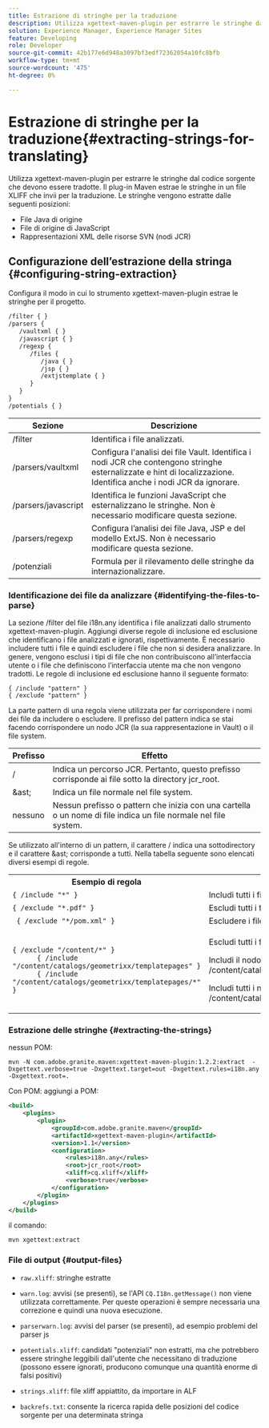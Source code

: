```yaml
---
title: Estrazione di stringhe per la traduzione
description: Utilizza xgettext-maven-plugin per estrarre le stringhe dal codice sorgente che richiedono la traduzione
solution: Experience Manager, Experience Manager Sites
feature: Developing
role: Developer
source-git-commit: 42b177e6d948a3097bf3edf72362054a10fc8bfb
workflow-type: tm+mt
source-wordcount: '475'
ht-degree: 0%

---
```


# Estrazione di stringhe per la traduzione{#extracting-strings-for-translating}

Utilizza xgettext-maven-plugin per estrarre le stringhe dal codice sorgente che devono essere tradotte. Il plug-in Maven estrae le stringhe in un file XLIFF che invii per la traduzione. Le stringhe vengono estratte dalle seguenti posizioni:

* File Java di origine
* File di origine di JavaScript
* Rappresentazioni XML delle risorse SVN (nodi JCR)

## Configurazione dell’estrazione della stringa {#configuring-string-extraction}

Configura il modo in cui lo strumento xgettext-maven-plugin estrae le stringhe per il progetto.

```xml
/filter { }
/parsers {
   /vaultxml { }
   /javascript { }
   /regexp {
      /files {
         /java { }
         /jsp { }
         /extjstemplate { }
      }
   }
}
/potentials { }
```

| Sezione | Descrizione |
|---|---|
| /filter | Identifica i file analizzati. |
| /parsers/vaultxml | Configura l&#39;analisi dei file Vault. Identifica i nodi JCR che contengono stringhe esternalizzate e hint di localizzazione. Identifica anche i nodi JCR da ignorare. |
| /parsers/javascript | Identifica le funzioni JavaScript che esternalizzano le stringhe. Non è necessario modificare questa sezione. |
| /parsers/regexp | Configura l’analisi dei file Java, JSP e del modello ExtJS. Non è necessario modificare questa sezione. |
| /potenziali | Formula per il rilevamento delle stringhe da internazionalizzare. |

### Identificazione dei file da analizzare {#identifying-the-files-to-parse}

La sezione /filter del file i18n.any identifica i file analizzati dallo strumento xgettext-maven-plugin. Aggiungi diverse regole di inclusione ed esclusione che identificano i file analizzati e ignorati, rispettivamente. È necessario includere tutti i file e quindi escludere i file che non si desidera analizzare. In genere, vengono esclusi i tipi di file che non contribuiscono all’interfaccia utente o i file che definiscono l’interfaccia utente ma che non vengono tradotti. Le regole di inclusione ed esclusione hanno il seguente formato:

```
{ /include "pattern" }
{ /exclude "pattern" }
```

La parte pattern di una regola viene utilizzata per far corrispondere i nomi dei file da includere o escludere. Il prefisso del pattern indica se stai facendo corrispondere un nodo JCR (la sua rappresentazione in Vault) o il file system.

| Prefisso | Effetto |
|---|---|
| / | Indica un percorso JCR. Pertanto, questo prefisso corrisponde ai file sotto la directory jcr_root. |
| &amp;ast; | Indica un file normale nel file system. |
| nessuno | Nessun prefisso o pattern che inizia con una cartella o un nome di file indica un file normale nel file system. |

Se utilizzato all&#39;interno di un pattern, il carattere / indica una sottodirectory e il carattere &amp;ast; corrisponde a tutti. Nella tabella seguente sono elencati diversi esempi di regole.

<table>
 <tbody>
  <tr>
   <th>Esempio di regola</th>
   <th>Effetto</th>
  </tr>
  <tr>
   <td><code>{ /include "*" }</code></td>
   <td>Includi tutti i file.</td>
  </tr>
  <tr>
   <td><code>{ /exclude "*.pdf" }</code></td>
   <td>Escludi tutti i file PDF.</td>
  </tr>
  <tr>
   <td><code> { /exclude "*/pom.xml" }</code></td>
   <td>Escludere i file POM.</td>
  </tr>
  <tr>
   <td><code class="code">{ /exclude "/content/*" }
      { /include "/content/catalogs/geometrixx/templatepages" }
      { /include "/content/catalogs/geometrixx/templatepages/*" }</code></td>
   <td><p>Escludi tutti i file sotto il nodo /content.</p> <p>Includi il nodo /content/catalogs/geometrixx/templatepages.</p> <p>Includi tutti i nodi figlio di /content/catalogs/geometrixx/templatepages.</p> </td>
  </tr>
 </tbody>
</table>

### Estrazione delle stringhe  {#extracting-the-strings}

nessun POM:

```shell
mvn -N com.adobe.granite.maven:xgettext-maven-plugin:1.2.2:extract  -Dxgettext.verbose=true -Dxgettext.target=out -Dxgettext.rules=i18n.any -Dxgettext.root=.
```

Con POM: aggiungi a POM:

```xml
<build>
    <plugins>
        <plugin>
            <groupId>com.adobe.granite.maven</groupId>
            <artifactId>xgettext-maven-plugin</artifactId>
            <version>1.1</version>
            <configuration>
                <rules>i18n.any</rules>
                <root>jcr_root</root>
                <xliff>cq.xliff</xliff>
                <verbose>true</verbose>
            </configuration>
        </plugin>
    </plugins>
</build>
```

il comando:

```shell
mvn xgettext:extract
```

### File di output {#output-files}

* `raw.xliff`: stringhe estratte
* `warn.log`: avvisi (se presenti), se l&#39;API `CQ.I18n.getMessage()` non viene utilizzata correttamente. Per queste operazioni è sempre necessaria una correzione e quindi una nuova esecuzione.

* `parserwarn.log`: avvisi del parser (se presenti), ad esempio problemi del parser js
* `potentials.xliff`: candidati &quot;potenziali&quot; non estratti, ma che potrebbero essere stringhe leggibili dall&#39;utente che necessitano di traduzione (possono essere ignorati, producono comunque una quantità enorme di falsi positivi)
* `strings.xliff`: file xliff appiattito, da importare in ALF
* `backrefs.txt`: consente la ricerca rapida delle posizioni del codice sorgente per una determinata stringa
